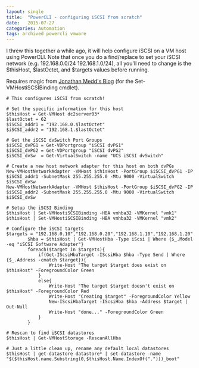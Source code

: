 ```yaml
---
layout: single
title:  "PowerCLI - configuring iSCSI from scratch"
date:   2015-07-27
categories: Automation
tags: archived powercli vmware
---
```

I threw this together a while ago, it will help configure iSCSI on a VM host using PowerCLI. Note that once you do a find/replace to set your iSCSI network (e.g. 192.168.0.0/24 192.168.1.0/24), all you'll need to change is the $thisHost, $lastOctet, and $targets values before running.

Requires magic from [Jonathan Medd's Blog][1] (for the Set-VMHostiSCSIBinding cmdlet).

```language-powershell
# This configures iSCSI from scratch!

# Set the specific information for this host
$thisHost = Get-VMHost dc2server03*
$lastOctet = 62
$iSCSI_addr1 = "192.168.0.$lastOctet"
$iSCSI_addr2 = "192.168.1.$lastOctet"

# Get the iSCSI dvSwitch Port Groups
$iSCSI_dvPG1 = Get-VDPortgroup "iSCSI dvPG1"
$iSCSI_dvPG2 = Get-VDPortgroup "iSCSI dvPG2"
$iSCSI_dvSw  = Get-VirtualSwitch -name "UCS iSCSI dvSwitch"

# Create a new host network adapter for this host on both dvPGs
New-VMHostNetworkAdapter -VMHost $thisHost -PortGroup $iSCSI_dvPG1 -IP $iSCSI_addr1 -SubnetMask 255.255.255.0 -Mtu 9000 -VirtualSwitch $iSCSI_dvSw  
New-VMHostNetworkAdapter -VMHost $thisHost -PortGroup $iSCSI_dvPG2 -IP $iSCSI_addr2 -SubnetMask 255.255.255.0 -Mtu 9000 -VirtualSwitch $iSCSI_dvSw

# Setup the iSCSI Binding
$thisHost | Set-VMHostiSCSIBinding -HBA vmhba32 -VMKernel "vmk1"
$thisHost | Set-VMHostiSCSIBinding -HBA vmhba32 -VMKernel "vmk2"

# Configure the iSCSI targets
$targets = "192.168.0.10","192.168.0.20","192.168.1.10","192.168.1.20"
        $hba = $thisHost | Get-VMHostHba -Type iScsi | Where {$_.Model -eq "iSCSI Software Adapter"}
        foreach($target in $targets){
            if(Get-IScsiHbaTarget -IScsiHba $hba -Type Send | Where {$_.Address -cmatch $target}){
                Write-Host "The target $target does exist on $thisHost" -ForegroundColor Green
            }
            else{
                Write-Host "The target $target doesn't exist on $thisHost" -ForegroundColor Red
                Write-Host "Creating $target" -ForegroundColor Yellow
                New-IScsiHbaTarget -IScsiHba $hba -Address $target | Out-Null
                Write-Host "done..." -ForegroundColor Green
            }
        }

# Rescan to find iSCSI datastores
$thisHost | Get-VMHostStorage -RescanAllHba

# Just a little clean up, rename any default local datastores
$thisHost | get-datastore datastore* | set-datastore -name "$($thisHost.name.Substring(0,$thisHost.Name.IndexOf(".")))_boot"
```

[1]: http://www.jonathanmedd.net/2013/07/using-powercli-for-iscsi-vmkernel-port-binding.html
